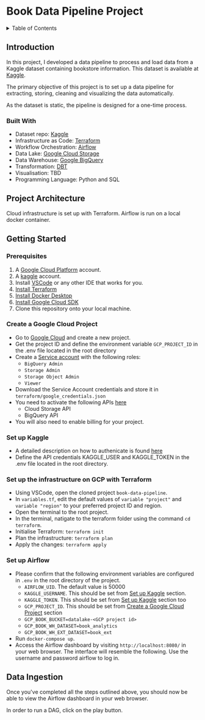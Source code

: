 # Book Data Pipeline Project

<details>
    <summary>Table of Contents</summary>
    <ol>
        <li>
            <a href="#introduction">Introduction</a>
            <ul>
                <li>
                    <a href="#built-with">Built With</a>
                </li>
            </ul>
        </li>
        <li>
            <a href="#project-architecture">Project Architecture</a>
        </li>
        <li>
            <a href="#getting-started">Getting Started</a>
            <ul>
                <li>
                    <a href="#prerequisites">Prerequisites<a>
                </li>
                <li>
                    <a href="#create-a-google-cloud-project">Create a Google Cloud Project<a>
                </li>
                <li>
                    <a href="#set-up-kaggle">Set up Kaggle<a>
                </li>
                <li>
                    <a href="#set-up-the-infrastructure-on-GCP-with-terraform">Set up the infrastructure on GCP with Terraform</a>
                </li>
                <li>
                    <a href="#set-up-Airflow">Set up Airflow</a>
                </li>
            </ul>
            <li>
                <a href="#data-ingestion">Data Ingestion</a>
            </li>
        </li>
    </ol>

</details>

## Introduction

In this project, I developed a data pipeline to process and load data from a Kaggle dataset containing bookstore information. This dataset is available at [Kaggle](https://www.kaggle.com/datasets/arashnic/book-recommendation-dataset/).

The primary objective of this project is to set up a data pipeline for extracting, storing, cleaning and visualizing the data automatically.

As the dataset is static, the pipeline is designed for a one-time process.

### Built With

- Dataset repo: [Kaggle](https://www.kaggle.com)
- Infrastructure as Code: [Terraform](https://www.terraform.io/)
- Workflow Orchestration: [Airflow](https://airflow.apache.org)
- Data Lake: [Google Cloud Storage](https://cloud.google.com/storage)
- Data Warehouse: [Google BigQuery](https://cloud.google.com/bigquery)
- Transformation: [DBT](https://www.getdbt.com/)
- Visualisation: TBD
- Programming Language: Python and SQL

## Project Architecture

Cloud infrastructure is set up with Terraform.
Airflow is run on a local docker container.

## Getting Started

### Prerequisites

1. A [Google Cloud Platform](https://cloud.google.com/) account.
2. A [kaggle](https://www.kaggle.com/) account.
3. Install [VSCode](https://code.visualstudio.com/) or any other IDE that works for you.
4. [Install Terraform](https://www.terraform.io/downloads)
5. [Install Docker Desktop](https://docs.docker.com/get-docker/)
6. [Install Google Cloud SDK](https://cloud.google.com/sdk)
7. Clone this repository onto your local machine.

### Create a Google Cloud Project

- Go to [Google Cloud](https://console.cloud.google.com/) and create a new project.
- Get the project ID and define the environment variable `GCP_PROJECT_ID` in the .env file located in the root directory
- Create a [Service account](https://cloud.google.com/iam/docs/service-account-overview) with the following roles:
  - `BigQuery Admin`
  - `Storage Admin`
  - `Storage Object Admin`
  - `Viewer`
- Download the Service Account credentials and store it in `terraform/google_credentials.json`
- You need to activate the following APIs [here](https://console.cloud.google.com/apis/library/browse)
  - Cloud Storage API
  - BigQuery API
- You will also need to enable billing for your project.

### Set up Kaggle

- A detailed description on how to authenicate is found [here](https://www.kaggle.com/docs/api)
- Define the API credentials KAGGLE_USER and KAGGLE_TOKEN in the .env file located in the root directory.

### Set up the infrastructure on GCP with Terraform

- Using VSCode, open the cloned project `book-data-pipeline`.
- In `variables.tf`, edit the default values of `variable "project"` and `variable "region"` to your preferred project ID and region.
- Open the terminal to the root project.
- In the terminal, natigate to the terraform folder using the command `cd terraform`.
- Initialise Terraform: `terraform init`
- Plan the infrastructure: `terraform plan`
- Apply the changes: `terraform apply`

### Set up Airflow

- Please confirm that the following environment variables are configured in `.env` in the root directory of the project.
  - `AIRFLOW_UID`. The default value is 50000
  - `KAGGLE_USERNAME`. This should be set from [Set up Kaggle](#set-up-kaggle) section.
  - `KAGGLE_TOKEN`. This should be set from [Set up Kaggle](#set-up-kaggle) section too
  - `GCP_PROJECT_ID`. This should be set from [Create a Google Cloud Project](#create-a-google-cloud-project) section
  - `GCP_BOOK_BUCKET=datalake-<GCP project id>`
  - `GCP_BOOK_WH_DATASET=book_analytics`
  - `GCP_BOOK_WH_EXT_DATASET=book_ext`
- Run `docker-compose up`.
- Access the Airflow dashboard by visiting `http://localhost:8080/` in your web browser. The interface will resemble the following. Use the username and password airflow to log in.

## Data Ingestion

Once you've completed all the steps outlined above, you should now be able to view the Airflow dashboard in your web browser.

In order to run a DAG, click on the play button.
